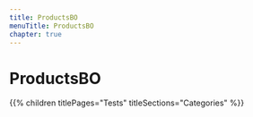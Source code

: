 ```yaml
---
title: ProductsBO
menuTitle: ProductsBO
chapter: true
---
```


# ProductsBO

{{% children titlePages="Tests" titleSections="Categories" %}}
